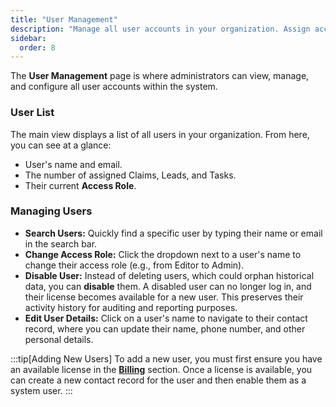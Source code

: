 ```yaml
---
title: "User Management"
description: "Manage all user accounts in your organization. Assign access roles, view assigned work, and disable users."
sidebar:
  order: 8
---
```


The **User Management** page is where administrators can view, manage, and configure all user accounts within the system.

### User List

The main view displays a list of all users in your organization. From here, you can see at a glance:
- User's name and email.
- The number of assigned Claims, Leads, and Tasks.
- Their current **Access Role**.

### Managing Users

- **Search Users:** Quickly find a specific user by typing their name or email in the search bar.
- **Change Access Role:** Click the dropdown next to a user's name to change their access role (e.g., from Editor to Admin).
- **Disable User:** Instead of deleting users, which could orphan historical data, you can **disable** them. A disabled user can no longer log in, and their license becomes available for a new user. This preserves their activity history for auditing and reporting purposes.
- **Edit User Details:** Click on a user's name to navigate to their contact record, where you can update their name, phone number, and other personal details.

:::tip[Adding New Users]
To add a new user, you must first ensure you have an available license in the [**Billing**](./../billing) section. Once a license is available, you can create a new contact record for the user and then enable them as a system user.
::: 